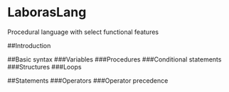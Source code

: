 # LaborasLang
Procedural language with select functional features


##Introduction


##Basic syntax
###Variables
###Procedures
###Conditional statements
###Structures
###Loops

##Statements
###Operators
###Operator precedence
